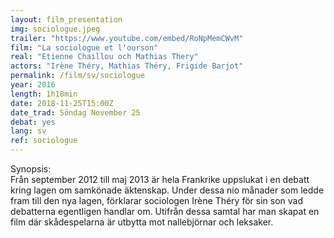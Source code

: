 ```yaml
---
layout: film_presentation
img: sociologue.jpeg
trailer: "https://www.youtube.com/embed/RoNpMemCWvM"
film: "La sociologue et l'ourson"
real: "Etienne Chaillou och Mathias Thery"
actors: "Irène Théry, Mathias Théry, Frigide Barjot"
permalink: /film/sv/sociologue
year: 2016
length: 1h18min
date: 2018-11-25T15:00Z
date_trad: Söndag November 25
debat: yes
lang: sv
ref: sociologue
---
```



<span class="name"> Synopsis:</span> <br/>
<span class="resumefilm"> Från september 2012 till maj 2013 är hela Frankrike uppslukat i en debatt kring lagen om samkönade äktenskap. Under dessa nio månader som ledde fram till den nya lagen, förklarar sociologen Irène Théry för sin son vad debatterna egentligen handlar om. Utifrån dessa samtal har man skapat en film där skådespelarna är utbytta mot nallebjörnar och leksaker.</span>
